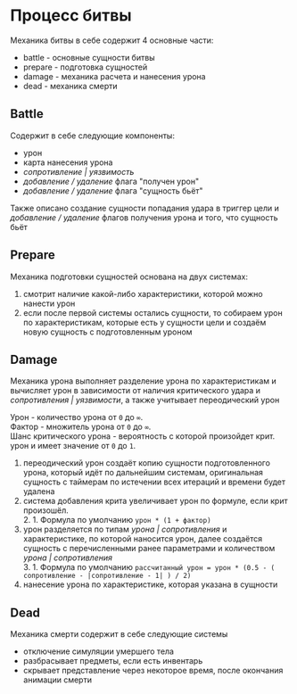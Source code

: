 # Процесс битвы

Механика битвы в себе содержит 4 основные части:

-   battle - основные сущности битвы
-   prepare - подготовка сущностей
-   damage - механика расчета и нанесения урона
-   dead - механика смерти

## Battle

Содержит в себе следующие компоненты:

-   урон
-   карта нанесения урона
-   _сопротивление | уязвимость_
-   _добавление / удаление_ флага "получен урон"
-   _добавление / удаление_ флага "сущность бьёт"

Также описано создание сущности попадания удара в триггер цели и _добавление / удаление_ флагов получения урона и того, что сущность бьёт

## Prepare

Механика подготовки сущностей основана на двух системах:

1. смотрит наличие какой-либо характеристики, которой можно нанести урон
2. если после первой системы остались сущности, то собираем урон по характеристикам, которые есть у сущности цели и создаём новую сущность с подготовленным уроном

## Damage

Механика урона выполняет разделение урона по характеристикам и вычисляет урон в зависимости от наличия критического удара и _сопротивления | уязвимости_, а также учитывает переодический урон

Урон - количество урона от `0` до `∞`.  
Фактор - множитель урона от `0` до `∞`.  
Шанс критического урона - вероятность с которой произойдет крит. урон и имеет значение от `0` до `1`.

1. переодический урон создаёт копию сущности подготовленного урона, который идёт по дальнейшим системам, оригинальная сущность с таймерам по истечении всех итераций и времени будет удалена
2. система добавления крита увеличивает урон по формуле, если крит произошёл.  
   2. 1. Формула по умолчанию `урон * (1 + фактор)`
3. урон разделяется по типам _урона | сопротивления_ и характеристике, по которой наносится урон, далее создаётся сущность с перечисленными ранее параметрами и количеством _урона | сопротивления_  
   3. 1. Формула по умолчанию `рассчитанный урон = урон * (0.5 - ( сопротивление - |сопротивление - 1| ) / 2)`
4. нанесение урона по характеристике, которая указана в сущности

## Dead

Механика смерти содержит в себе следующие системы

-   отключение симуляции умершего тела
-   разбрасывает предметы, если есть инвентарь
-   скрывает представление через некоторое время, после окончания анимации смерти
